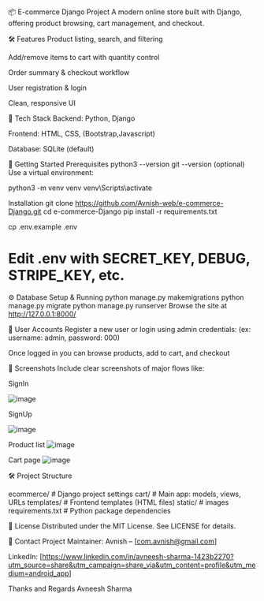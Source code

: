 📦 E-commerce Django Project
A modern online store built with Django, offering product browsing, cart management, and checkout.

🛠️ Features
Product listing, search, and filtering

Add/remove items to cart with quantity control

Order summary & checkout workflow

User registration & login

Clean, responsive UI

🧩 Tech Stack
Backend: Python, Django

Frontend: HTML, CSS, (Bootstrap,Javascript)

Database: SQLite (default)

🚀 Getting Started
Prerequisites
python3 --version
git --version
(optional) Use a virtual environment:

python3 -m venv venv
venv\Scripts\activate     


Installation
git clone https://github.com/Avnish-web/e-commerce-Django.git
cd e-commerce-Django
pip install -r requirements.txt


cp .env.example .env
# Edit .env with SECRET_KEY, DEBUG, STRIPE_KEY, etc.
⚙️ Database Setup & Running
python manage.py makemigrations
python manage.py migrate
python manage.py runserver
Browse the site at http://127.0.0.1:8000/

👥 User Accounts
Register a new user or login using admin credentials: (ex: username: admin, password: 000)

Once logged in you can browse products, add to cart, and checkout

📱 Screenshots
Include clear screenshots of major flows like:

SignIn

![image](https://github.com/user-attachments/assets/165017c5-0f71-4a24-adbe-6bf52c577cdd)

SignUp

![image](https://github.com/user-attachments/assets/c4b06b56-0f04-4e4b-98aa-76017042a2f5)


Product list
![image](https://github.com/user-attachments/assets/0fa3b312-1be6-4622-9900-e355538d4262)

Cart page
![image](https://github.com/user-attachments/assets/12997024-4968-452c-851b-5b6c923f59df)

🛠️ Project Structure

ecommerce/            # Django project settings
cart/                 # Main app: models, views, URLs
templates/            # Frontend templates (HTML files)
static/               # images
requirements.txt      # Python package dependencies


📄 License
Distributed under the MIT License. See LICENSE for details.

💬 Contact
Project Maintainer: Avnish – [com.avnish@gmail.com]

LinkedIn: [https://www.linkedin.com/in/avneesh-sharma-1423b2270?utm_source=share&utm_campaign=share_via&utm_content=profile&utm_medium=android_app]

Thanks and Regards
Avneesh Sharma
